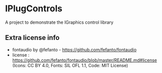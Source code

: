 # IPlugControls
A project to demonstrate the IGraphics control library

## Extra license info

- fontaudio by @fefanto - https://github.com/fefanto/fontaudio
- license : https://github.com/fefanto/fontaudio/blob/master/README.md#license
  (Icons: CC BY 4.0, Fonts: SIL OFL 1.1, Code: MIT License)
